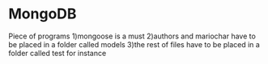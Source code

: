 # MongoDB
Piece of programs
1)mongoose is a must 
2)authors and mariochar have to be placed in a folder called models
3)the rest of files have to be placed in a folder called test for instance
